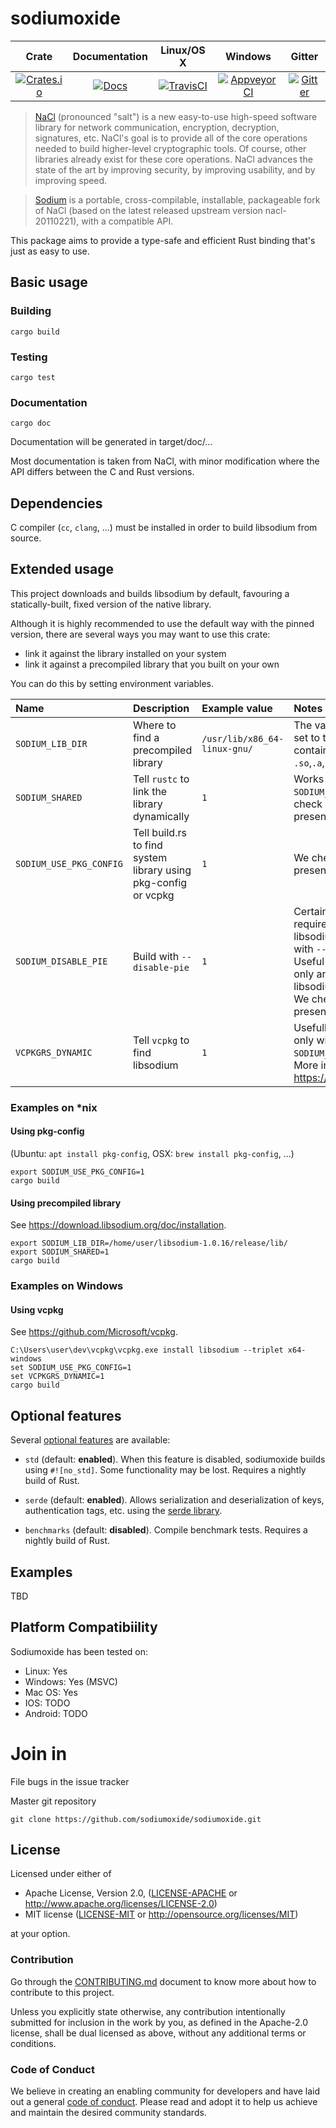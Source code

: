 # sodiumoxide

|Crate|Documentation|Linux/OS X|Windows|Gitter|
|:---:|:-----------:|:--------:|:-----:|:----:|
|[![Crates.io][crates-badge]][crates-url]|[![Docs][doc-badge]][doc-url]|[![TravisCI][travis-badge]][travis-url]|[![AppveyorCI][appveyor-badge]][appveyor-url]|[![Gitter][gitter-badge]][gitter-url]|

[crates-badge]: https://img.shields.io/crates/v/sodiumoxide.svg
[crates-url]: https://crates.io/crates/sodiumoxide
[doc-badge]: https://docs.rs/sodiumoxide/badge.svg
[doc-url]: https://docs.rs/sodiumoxide
[travis-badge]: https://travis-ci.org/sodiumoxide/sodiumoxide.svg?branch=master
[travis-url]: https://travis-ci.org/sodiumoxide/sodiumoxide/branches
[appveyor-badge]: https://ci.appveyor.com/api/projects/status/u05iy6wufw9ncdi7/branch/master?svg=true
[appveyor-url]: https://ci.appveyor.com/project/Dylan-DPC/sodiumoxide/branch/master
[gitter-badge]: https://badges.gitter.im/rust-sodiumoxide/Lobby.svg
[gitter-url]: https://gitter.im/rust-sodiumoxide/Lobby

> [NaCl](http://nacl.cr.yp.to) (pronounced "salt") is a new easy-to-use high-speed software library for network communication, encryption, decryption, signatures, etc. NaCl's goal is to provide all of the core operations needed to build higher-level cryptographic tools.
> Of course, other libraries already exist for these core operations. NaCl advances the state of the art by improving security, by improving usability, and by improving speed.

> [Sodium](https://github.com/jedisct1/libsodium) is a portable, cross-compilable, installable, packageable fork of NaCl (based on the latest released upstream version nacl-20110221), with a compatible API.

This package aims to provide a type-safe and efficient Rust binding that's just
as easy to use.

## Basic usage

### Building
```
cargo build
```

### Testing
```
cargo test
```

### Documentation
```
cargo doc
```

Documentation will be generated in target/doc/...

Most documentation is taken from NaCl, with minor modification where the API
differs between the C and Rust versions.

## Dependencies

C compiler (`cc`, `clang`, ...) must be installed in order to build libsodium from source.

## Extended usage

This project downloads and builds libsodium by default, favouring a statically-built, fixed version of the native library.

Although it is highly recommended to use the default way with the pinned version, there are several ways you may want to use this crate:
* link it against the library installed on your system
* link it against a precompiled library that you built on your own

You can do this by setting environment variables.

|Name|Description|Example value|Notes|
| :- | :-------- | :---------- | :-- |
|`SODIUM_LIB_DIR`|Where to find a precompiled library|`/usr/lib/x86_64-linux-gnu/`|The value should be set to the directory containing `.so`,`.a`,`.la`,`.dll` or `.lib`|
|`SODIUM_SHARED`|Tell `rustc` to link the library dynamically|`1`|Works only with `SODIUM_LIB_DIR`. We check only the presence|
|`SODIUM_USE_PKG_CONFIG`|Tell build.rs to find system library using pkg-config or vcpkg|`1`|We check only the presence|
|`SODIUM_DISABLE_PIE`|Build with `--disable-pie`|`1`|Certain situations may require building libsodium configured with `--disable-pie`. Useful for !Windows only and when building libsodium from source. We check only the presence|
|`VCPKGRS_DYNAMIC`|Tell `vcpkg` to find libsodium|`1`|Usefull for Windows only with `SODIUM_USE_PKG_CONFIG`. More info: https://docs.rs/vcpkg/|

### Examples on *nix

#### Using pkg-config

(Ubuntu: `apt install pkg-config`, OSX: `brew install pkg-config`, ...)

```
export SODIUM_USE_PKG_CONFIG=1
cargo build
```

#### Using precompiled library

See https://download.libsodium.org/doc/installation.

```
export SODIUM_LIB_DIR=/home/user/libsodium-1.0.16/release/lib/
export SODIUM_SHARED=1
cargo build
```

### Examples on Windows

#### Using vcpkg

See https://github.com/Microsoft/vcpkg.

```
C:\Users\user\dev\vcpkg\vcpkg.exe install libsodium --triplet x64-windows
set SODIUM_USE_PKG_CONFIG=1
set VCPKGRS_DYNAMIC=1
cargo build
```

## Optional features

Several [optional features](http://doc.crates.io/manifest.html#usage-in-end-products) are available:

* `std` (default: **enabled**). When this feature is disabled,
  sodiumoxide builds using `#![no_std]`. Some functionality may be lost.
  Requires a nightly build of Rust.

* `serde` (default: **enabled**). Allows serialization and deserialization of
  keys, authentication tags, etc. using the
  [serde library](https://crates.io/crates/serde).

* `benchmarks` (default: **disabled**). Compile benchmark tests. Requires a
  nightly build of Rust.

## Examples

TBD

## Platform Compatibiility

Sodiumoxide has been tested on:

- Linux: Yes
- Windows: Yes (MSVC)
- Mac OS: Yes
- IOS: TODO
- Android: TODO


# Join in

File bugs in the issue tracker

Master git repository

    git clone https://github.com/sodiumoxide/sodiumoxide.git

## License

Licensed under either of

* Apache License, Version 2.0, ([LICENSE-APACHE](LICENSE-APACHE) or http://www.apache.org/licenses/LICENSE-2.0)
* MIT license ([LICENSE-MIT](LICENSE-MIT) or http://opensource.org/licenses/MIT)

at your option.

### Contribution

Go through the [CONTRIBUTING.md](https://github.com/sodiumoxide/sodiumoxide/blob/master/CONTRIBUTING.md) document to know more about how to contribute to this project.

Unless you explicitly state otherwise, any contribution intentionally
submitted for inclusion in the work by you, as defined in the Apache-2.0
license, shall be dual licensed as above, without any additional terms or
conditions.

### Code of Conduct

We believe in creating an enabling community for developers and have laid out a general [code of conduct](https://github.com/sodiumoxide/sodiumoxide/blob/master/CODE_OF_CONDUCT.md). Please read and adopt it to help us achieve and maintain the desired community standards.
